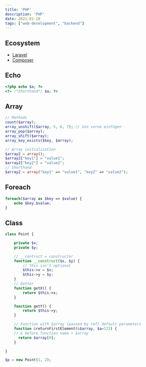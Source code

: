 ```yaml
---
title: 'PHP'
description: 'PHP'
date: 2021-01-28
tags: ["web-development", "backend"]
---
```


## Ecosystem

- [Laravel](https://laravel.com/docs)
- [Composer](https://getcomposer.org/doc/)

<mc minWidth='800'>

<sc>

## Echo

```php
<?php echo $a; ?>
<?= /*Shorthand*/ $a; ?>
```

</sc>

<sc>

## Array

```php
// Methods
count($array);
array_unshift($array, 5, 6, 7); // Von vorne einfügen
array_pop($array);
array_shift($array);
array_key_exists($key, $array);

// Array initialization
$array2 = array();
$array2["key1"] = "value1";
$array2["key2"] = "value2";
// Shorthand
$array2 = array("key1" => "value1", "key2" => "value2");
```

</sc>

<sc>

## Foreach

```php
foreach($array as $key => $value) {
	echo $key.$value;
}
```

</sc>

<sc>

## Class

```php
class Point {

	private $x;
	private $y;

	// __contruct = constructor
	function __construct($x, $y) {
		// this isn't optional
		$this->x = $x;
		$this->y = $y;
	}
	// Getter
	function getX() {
		return $this->x;
	}

	function getY() {
		return $this->y;
	}

	// Function with $array (passed by ref) default parameters
	function &returnFirstElement(&$array, $a=123) {
	// & before function name + $array
	  return $array[0];
	}

}

$p = new Point(1, 2);
```

</sc>

</mc>

